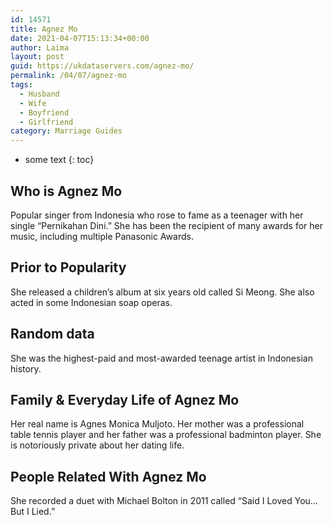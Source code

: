 ```yaml
---
id: 14571
title: Agnez Mo
date: 2021-04-07T15:13:34+00:00
author: Laima
layout: post
guid: https://ukdataservers.com/agnez-mo/
permalink: /04/07/agnez-mo
tags:
  - Husband
  - Wife
  - Boyfriend
  - Girlfriend
category: Marriage Guides
---
```


* some text
{: toc}


## Who is Agnez Mo
                  
                  
                  
Popular singer from Indonesia who rose to fame as a teenager with her single &#8220;Pernikahan Dini.&#8221; She has been the recipient of many awards for her music, including multiple Panasonic Awards.
                  
              
            
              
            
                
                
                
## Prior to Popularity
                  
                  
                  
She released a children&#8217;s album at six years old called Si Meong. She also acted in some Indonesian soap operas.
                  
              
            
              
            
                
                
                
## Random data
                  
                  
                  
She was the highest-paid and most-awarded teenage artist in Indonesian history.
                  
              
            
              
            
                
                
                
## Family & Everyday Life of Agnez Mo
                  
                  
                  
Her real name is Agnes Monica Muljoto. Her mother was a professional table tennis player and her father was a professional badminton player. She is notoriously private about her dating life. 
                  
              
            
              
            
                
                
                
## People Related With Agnez Mo
                  
                  
                  
She recorded a duet with Michael Bolton in 2011 called &#8220;Said I Loved You&#8230;But I Lied.&#8221;
                  
              
            
              
            
                
              
            
              
              
            
            
              
            
          
          
          